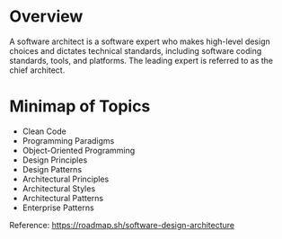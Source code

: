 # Overview

A software architect is a software expert who makes high-level design choices and dictates technical standards, including software coding standards, tools, and platforms. The leading expert is referred to as the chief architect.

# Minimap of Topics

- Clean Code
- Programming Paradigms
- Object-Oriented Programming
- Design Principles
- Design Patterns
- Architectural Principles
- Architectural Styles
- Architectural Patterns
- Enterprise Patterns

Reference: https://roadmap.sh/software-design-architecture

